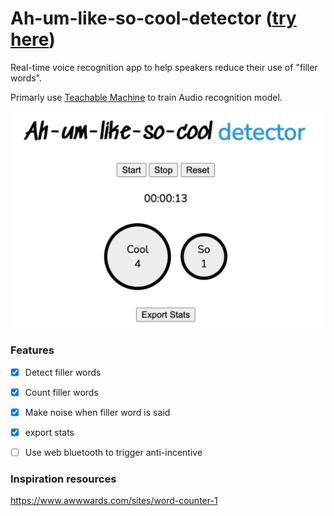 # Ah-um-like-so-cool-detector ([try here](https://zackakil.github.io/Ah-um-like-so-cool-detector/))
Real-time voice recognition app to help speakers reduce their use of "filler words".

Primarly use [Teachable Machine](https://teachablemachine.withgoogle.com/) to train Audio recognition model. 

![UI](screenshot.png)

### Features
- [x] Detect filler words
- [x] Count filler words
- [x] Make noise when filler word is said
- [x] export stats

- [ ] Use web bluetooth to trigger anti-incentive

### Inspiration resources
https://www.awwwards.com/sites/word-counter-1

